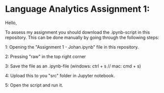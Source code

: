 # Language Analytics Assignment 1:

Hello,

To assess my assignment you should download the .ipynb-script in this repository. This can be done manually by going through the following steps:

1: Opening the "Assignment 1 - Johan.ipynb" file in this repository. 

2: Pressing "raw" in the top right corner

3: Save the file as an .ipynb-file (windows: ctrl + s // mac: cmd + s)

4: Upload this to you "src" folder in Jupyter notebook. 

5: Open the script and run it.

